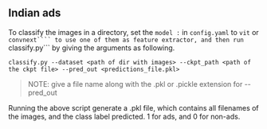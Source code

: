 ## Indian ads

To classify the images in a directory, set the ```model :``` in ```config.yaml``` to ```vit``` or ```convnext```` to use one of them as feature extractor, and then run ```classify.py``` by giving the arguments as following.

```
classify.py --dataset <path of dir with images> --ckpt_path <path of the ckpt file> --pred_out <predictions_file.pkl>
```
> NOTE: give a file name along with the .pkl or .pickle extension for --pred_out

Running the above script generate a .pkl file, which contains all filenames of the images, and the class label predicted. 1 for ads, and 0 for non-ads.

